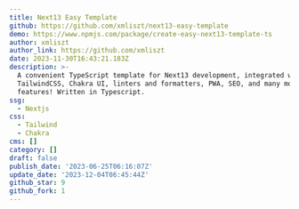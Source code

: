 ```yaml
---
title: Next13 Easy Template
github: https://github.com/xmliszt/next13-easy-template
demo: https://www.npmjs.com/package/create-easy-next13-template-ts
author: xmliszt
author_link: https://github.com/xmliszt
date: 2023-11-30T16:43:21.183Z
description: >-
  A convenient TypeScript template for Next13 development, integrated with
  TailwindCSS, Chakra UI, linters and formatters, PWA, SEO, and many more
  features! Written in Typescript.
ssg:
  - Nextjs
css:
  - Tailwind
  - Chakra
cms: []
category: []
draft: false
publish_date: '2023-06-25T06:16:07Z'
update_date: '2023-12-04T06:45:44Z'
github_star: 9
github_fork: 1
---
```

